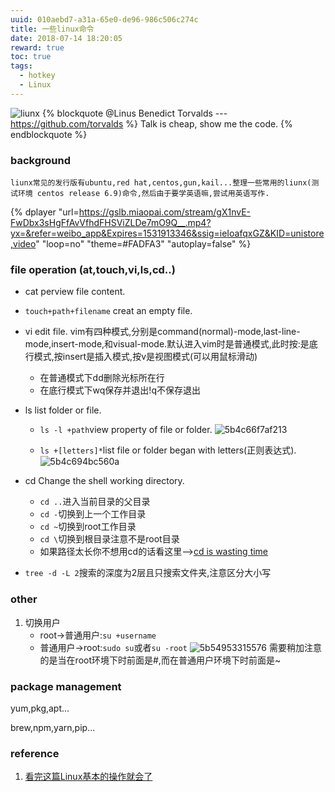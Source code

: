 ```yaml
---
uuid: 010aebd7-a31a-65e0-de96-986c506c274c
title: 一些linux命令
date: 2018-07-14 18:20:05
reward: true
toc: true
tags:
  - hotkey
  - Linux
---
```


![liunx](//img2.tfd.com/pp/wikiimg.ashx?p=commons%2fthumb%2f3%2f35%2fTux.svg%2f280px-Tux.svg.png)
{% blockquote @Linus Benedict Torvalds --- https://github.com/torvalds %}
Talk is cheap, show me the code.
{% endblockquote %}

### background

    liunx常见的发行版有ubuntu,red hat,centos,gun,kail...整理一些常用的liunx(测试环境 centos release 6.9)命令,然后由于要学英语嘛,尝试用英语写作.

{% dplayer "url=https://gslb.miaopai.com/stream/gX1nvE-FwDbx3sHgFfAvVfhdFHSViZLDe7mO9Q__.mp4?yx=&refer=weibo_app&Expires=1531913346&ssig=ieIoafqxGZ&KID=unistore,video" "loop=no" "theme=#FADFA3" "autoplay=false" %}

### file operation (at,touch,vi,ls,cd..)

- cat perview file content.

- `touch+path+filename` creat an empty file.

- vi edit file.
  vim有四种模式,分别是command(normal)-mode,last-line-mode,insert-mode,和visual-mode.默认进入vim时是普通模式,此时按:是底行模式,按insert是插入模式,按v是视图模式(可以用鼠标滑动)

  - 在普通模式下dd删除光标所在行
  - 在底行模式下wq保存并退出!q不保存退出

- ls list folder or file.

  - `ls -l +path`view property of file or folder.
    ![5b4c66f7af213](https://i.loli.net/2018/07/16/5b4c66f7af213.png)

  - `ls +[letters]*`list file or folder began with letters(正则表达式).
    ![5b4c694bc560a](https://i.loli.net/2018/07/16/5b4c694bc560a.png)

- cd Change the shell working directory.

  - `cd ..`进入当前目录的父目录
  - `cd -`切换到上一个工作目录
  - `cd ~`切换到root工作目录
  - `cd \`切换到根目录注意不是root目录
  - 如果路径太长你不想用cd的话看这里-->[cd is wasting time](https://olivierlacan.com/posts/cd-is-wasting-your-time/?utm_source=wanqu.co&utm_campaign=Wanqu+Daily&utm_medium=website)

- `tree -d -L 2`搜索的深度为2层且只搜索文件夹,注意区分大小写

### other

1. 切换用户
   - root->普通用户:`su +username`
   - 普通用户->root:`sudo su`或者`su -root`
    ![5b54953315576](https://i.loli.net/2018/07/22/5b54953315576.png)
    需要稍加注意的是当在root环境下时前面是#,而在普通用户环境下时前面是~

### package management

yum,pkg,apt...

brew,npm,yarn,pip...

### reference

1. [看完这篇Linux基本的操作就会了](https://www.jianshu.com/p/a182a0be4b8a)
